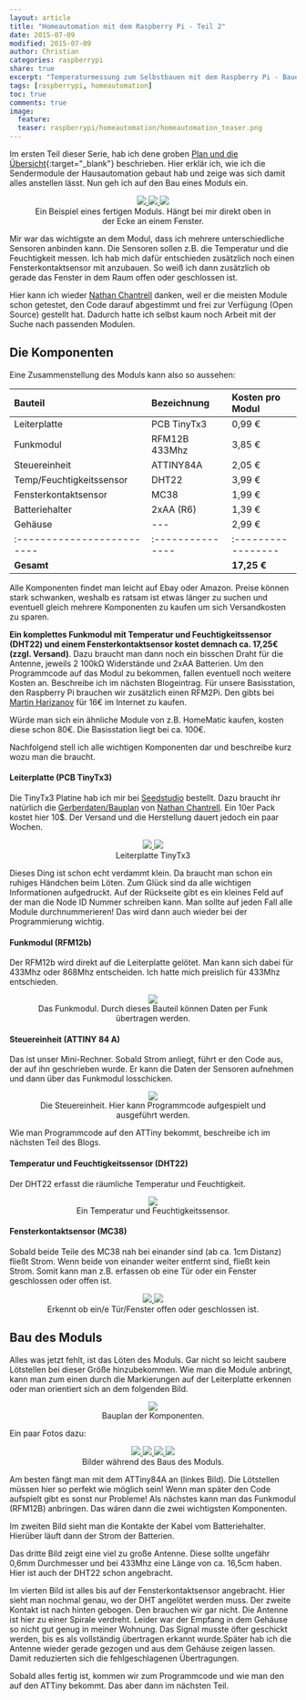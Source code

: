 ```yaml
---
layout: article
title: "Homeautomation mit dem Raspberry Pi - Teil 2"
date: 2015-07-09
modified: 2015-07-09
author: Christian
categories: raspberrypi
share: true
excerpt: "Temperaturmessung zum Selbstbauen mit dem Raspberry Pi - Bauen der Funkmodule"
tags: [raspberrypi, homeautomation]
toc: true
comments: true
image:
  feature: 
  teaser: raspberrypi/homeautomation/homeautomation_teaser.png
---
```


Im ersten Teil dieser Serie, hab ich dene groben [Plan und die Übersicht](../HomeAutomation){:target="_blank"} beschrieben. Hier erklär ich, wie ich die Sendermodule der Hausautomation gebaut hab und zeige was sich damit alles anstellen lässt.
Nun geh ich auf den Bau eines Moduls ein. 

<figure class="third" style="text-align: center">
	<a href="{{ site.url }}/images/raspberrypi/homeautomation/fertiges_modul.jpg">
		<img src="{{ site.url }}/images/raspberrypi/homeautomation/fertiges_modul_small.jpg">
	</a>
	<a href="{{ site.url }}/images/raspberrypi/homeautomation/fertiges_modul2.jpg">
		<img src="{{ site.url }}/images/raspberrypi/homeautomation/fertiges_modul2_small.jpg">
	</a>
	<a href="{{ site.url }}/images/raspberrypi/homeautomation/fertiges_modul3.jpg">
		<img src="{{ site.url }}/images/raspberrypi/homeautomation/fertiges_modul3_small.jpg">
	</a>
	<figcaption>
		Ein Beispiel eines fertigen Moduls. Hängt bei mir direkt oben in der Ecke an einem Fenster.
	</figcaption>
</figure>

Mir war das wichtigste an dem Modul, dass ich mehrere unterschiedliche Sensoren anbinden kann. Die Sensoren sollen z.B. die Temperatur und die Feuchtigkeit messen. Ich hab mich dafür entschieden zusätzlich noch einen Fensterkontaktsensor mit anzubauen. So weiß ich dann zusätzlich ob gerade das Fenster in dem Raum offen oder geschlossen ist.

Hier kann ich wieder <a href="http://nathan.chantrell.net/">Nathan Chantrell</a> danken, weil er die meisten Module schon getestet, den Code darauf abgestimmt und frei zur Verfügung (Open Source) gestellt hat. Dadurch hatte ich selbst kaum noch Arbeit mit der Suche nach passenden Modulen.

## Die Komponenten

Eine Zusammenstellung des Moduls kann also so aussehen:

| Bauteil                  | Bezeichnung    | Kosten pro Modul |
|:-------------------------|:---------------|:-----------------|
| Leiterplatte             | PCB TinyTx3    | 0,99 €           |
| Funkmodul                | RFM12B  433Mhz | 3,85 €           |
| Steuereinheit            | ATTINY84A      | 2,05 €           |
| Temp/Feuchtigkeitssensor | DHT22          | 3,99 €           |
| Fensterkontaktsensor     | MC38           | 1,99 €           |
| Batteriehalter           | 2xAA (R6)      | 1,39 €           |
| Gehäuse                  | ---            | 2,99 €           |
|:-------------------------|:---------------|:-----------------|
| **Gesamt**               |                | **17,25 €**      |

Alle Komponenten findet man leicht auf Ebay oder Amazon. Preise können stark schwanken, weshalb es ratsam ist etwas länger zu suchen und eventuell gleich mehrere Komponenten zu kaufen um sich Versandkosten zu sparen.

**Ein komplettes Funkmodul mit Temperatur und Feuchtigkeitssensor (DHT22) und einem Fensterkontaktsensor kostet demnach ca. 17,25€ (zzgl. Versand)**. Dazu braucht man dann noch ein bisschen Draht für die Antenne, jeweils 2 100k&#8486; Widerstände und 2xAA Batterien. Um den Programmcode auf das Modul zu bekommen, fallen eventuell noch weitere Kosten an. Beschreibe ich im nächsten Blogeintrag. Für unsere Basisstation, den Raspberry Pi brauchen wir zusätzlich einen RFM2Pi. Den gibts bei <a href="https://harizanov.com/shop/">Martin Harizanov</a> für 16€ im Internet zu kaufen.

Würde man sich ein ähnliche Module von z.B. HomeMatic kaufen, kosten diese schon 80€. Die Basisstation liegt bei ca. 100€.

Nachfolgend stell ich alle wichtigen Komponenten dar und beschreibe kurz wozu man die braucht.

#### Leiterplatte (PCB TinyTx3)

Die TinyTx3 Platine hab ich mir bei <a href="http://www.seeedstudio.com/service/index.php?r=pcb">Seedstudio</a> bestellt. Dazu braucht ihr natürlich die <a href="http://nathan.chantrell.net/downloads/arduino/tinytx3/tinytx3_gerbers.zip">Gerberdaten/Bauplan</a> von <a href="http://nathan.chantrell.net/">Nathan Chantrell</a>. Ein 10er Pack kostet hier 10$. Der Versand und die Herstellung dauert jedoch ein paar Wochen.

<figure style="text-align: center">
	<a href="{{ site.url }}/images/raspberrypi/homeautomation/pcb.jpg">
		<img src="{{ site.url }}/images/raspberrypi/homeautomation/pcb_small.jpg">
	</a>
	<a href="{{ site.url }}/images/raspberrypi/homeautomation/pcbback.jpg">
		<img src="{{ site.url }}/images/raspberrypi/homeautomation/pcbback_small.jpg">
	</a>
	<figcaption>
		Leiterplatte TinyTx3
	</figcaption>
</figure>

Dieses Ding ist schon echt verdammt klein. Da braucht man schon ein ruhiges Händchen beim Löten. Zum Glück sind da alle wichtigen Informationen aufgedruckt. Auf der Rückseite gibt es ein kleines Feld auf der man die Node ID Nummer schreiben kann. Man sollte auf jeden Fall alle Module durchnummerieren! Das wird dann auch wieder bei der Programmierung wichtig.

#### Funkmodul (RFM12b)

Der RFM12b wird direkt auf die Leiterplatte gelötet. Man kann sich dabei für 433Mhz oder 868Mhz entscheiden. Ich hatte mich preislich für 433Mhz entschieden.

<figure style="text-align: center">
	<img src="{{ site.url }}/images/raspberrypi/homeautomation/RFM12B.jpg">
	<figcaption>
		Das Funkmodul. Durch dieses Bauteil können Daten per Funk übertragen werden.
	</figcaption>
</figure>

#### Steuereinheit (ATTINY 84 A)

Das ist unser Mini-Rechner. Sobald Strom anliegt, führt er den Code aus, der auf ihn geschrieben wurde. Er kann die Daten der Sensoren aufnehmen und dann über das Funkmodul losschicken.

<figure style="text-align: center">
	<a href="{{ site.url }}/images/raspberrypi/homeautomation/ATTINY84A.jpg">
		<img src="{{ site.url }}/images/raspberrypi/homeautomation/ATTINY84A_small.jpg">
	</a>
	<figcaption>
		Die Steuereinheit. Hier kann Programmcode aufgespielt und ausgeführt werden.
	</figcaption>
</figure>

Wie man Programmcode auf den ATTiny bekommt, beschreibe ich im nächsten Teil des Blogs.

#### Temperatur und Feuchtigkeitssensor (DHT22)

Der DHT22 erfasst die räumliche Temperatur und Feuchtigkeit. 

<figure style="text-align: center">
	<img src="{{ site.url }}/images/raspberrypi/homeautomation/dht22.jpg">
	<figcaption>
		Ein Temperatur und Feuchtigkeitssensor.
	</figcaption>
</figure>

#### Fensterkontaktsensor (MC38)

Sobald beide Teile des MC38 nah bei einander sind (ab ca. 1cm Distanz) fließt Strom. Wenn beide von einander weiter entfernt sind, fließt kein Strom. Somit kann man z.B. erfassen ob eine Tür oder ein Fenster geschlossen oder offen ist.

<figure class="half" style="text-align: center">
	<a href="{{ site.url }}/images/raspberrypi/homeautomation/MC38.jpg">
		<img src="{{ site.url }}/images/raspberrypi/homeautomation/MC38_small.jpg">
	</a>
	<a href="{{ site.url }}/images/raspberrypi/homeautomation/MC38_1.jpg">
		<img src="{{ site.url }}/images/raspberrypi/homeautomation/MC38_1_small.jpg">
	</a>
	<figcaption>
		Erkennt ob ein/e Tür/Fenster offen oder geschlossen ist.
	</figcaption>
</figure>


## Bau des Moduls

Alles was jetzt fehlt, ist das Löten des Moduls. Gar nicht so leicht saubere Lötstellen bei dieser Größe hinzubekommen. Wie man die Module anbringt, kann man zum einen durch die Markierungen auf der Leiterplatte erkennen oder man orientiert sich an dem folgenden Bild.

<figure style="text-align: center">
	<a href="{{ site.url }}/images/raspberrypi/homeautomation/bauplan_tinytx3.png">
		<img src="{{ site.url }}/images/raspberrypi/homeautomation/bauplan_tinytx3_small.png">
	</a>
	<figcaption>
		Bauplan der Komponenten.
	</figcaption>
</figure>

Ein paar Fotos dazu: 

<figure class="fourth" style="text-align: center">
	<a href="{{ site.url }}/images/raspberrypi/homeautomation/bau_1.jpg">
		<img src="{{ site.url }}/images/raspberrypi/homeautomation/bau_1_small.jpg">
	</a>
	<a href="{{ site.url }}/images/raspberrypi/homeautomation/bau_2.jpg">
		<img src="{{ site.url }}/images/raspberrypi/homeautomation/bau_2_small.jpg">
	</a>
	<a href="{{ site.url }}/images/raspberrypi/homeautomation/bau_3.jpg">
		<img src="{{ site.url }}/images/raspberrypi/homeautomation/bau_3_small.jpg">
	</a>
	<a href="{{ site.url }}/images/raspberrypi/homeautomation/bau_4.jpg">
		<img src="{{ site.url }}/images/raspberrypi/homeautomation/bau_4_small.jpg">
	</a>
	<figcaption>
		Bilder während des Baus des Moduls.
	</figcaption>
</figure>

Am besten fängt man mit dem ATTiny84A an (linkes Bild). Die Lötstellen müssen hier so perfekt wie möglich sein! Wenn man später den Code aufspielt gibt es sonst nur Probleme! Als nächstes kann man das Funkmodul (RFM12B) anbringen. Das wären dann die zwei wichtigsten Komponenten.

Im zweiten Bild sieht man die Kontakte der Kabel vom Batteriehalter. Hierüber läuft dann der Strom der Batterien. 

Das dritte Bild zeigt eine viel zu große Antenne. Diese sollte ungefähr 0,6mm Durchmesser und bei 433Mhz eine Länge von ca. 16,5cm haben. Hier ist auch der DHT22 schon angebracht.

Im vierten Bild ist alles bis auf der Fensterkontaktsensor angebracht. Hier sieht man nochmal genau, wo der DHT angelötet werden muss. Der zweite Kontakt ist nach hinten gebogen. Den brauchen wir gar nicht.
Die Antenne ist hier zu einer Spirale verdreht. Leider war der Empfang in dem Gehäuse so nicht gut genug in meiner Wohnung. Das Signal musste öfter geschickt werden, bis es als vollständig übertragen erkannt wurde.Später hab ich die Antenne wieder gerade gezogen und aus dem Gehäuse zeigen lassen. Damit reduzierten sich die fehlgeschlagenen Übertragungen.

Sobald alles fertig ist, kommen wir zum Programmcode und wie man den auf den ATTiny bekommt. Das aber dann im nächsten Teil.